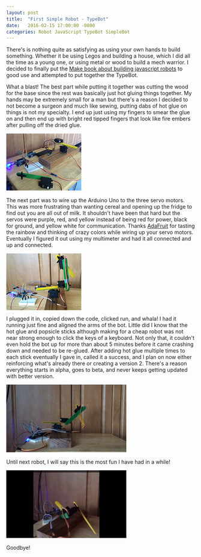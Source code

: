 ```yaml
---
layout: post
title:  "First Simple Robot - TypeBot"
date:   2016-02-15 17:00:00 -0800
categories: Robot JavaScript TypeBot SimpleBot
---
```


There's is nothing quite as satisfying as using your own hands to build something.
Whether it be using Legos and building a house, which I did all the time as a young
one, or using metal or wood to build a mech warrior. I decided to finally put the
<a href="http://www.makershed.com/products/make-javascript-robotics">Make book about
building javascript robots</a> to good use and attempted to put together the TypeBot.

What a blast! The best part while putting it together was cutting the wood for the
base since the rest was basically just hot gluing things together. My hands may be
extremely small for a man but there's a reason I decided to not become a surgeon
and much like sewing, putting dabs of hot glue on things is not my specialty. I end
up just using my fingers to smear the glue on and then end up with bright red tipped
fingers that look like fire embers after pulling off the dried glue.

<img src="/assets/Bot_Pieces.jpg">

The next part was to wire up the Arduino Uno to the three servo motors. This was
more frustrating than wanting cereal and opening up the fridge to find out you are
all out of milk. It shouldn't have been that hard but the servos were purple, red,
and yellow instead of being red for power, black for ground, and yellow white for
communication. Thanks <a href="https://www.adafruit.com/product/155">AdaFruit</a>
for tasting the rainbow and thinking of crazy colors while wiring up your servo motors. Eventually I figured it out using my multimeter and had it all connected and up
and connected.

<img src="/assets/Bot_Finished.jpg" align="middle">

I plugged it in, copied down the code, clicked run, and whala! I had it running
just fine and aligned the arms of the bot. Little did I know that the hot glue and
popsicle sticks although making for a cheap robot was not near strong enough to
click the keys of a keyboard. Not only that, it couldn't even hold the bot up for
more than about 5 minutes before it came crashing down and needed to be re-glued.
After adding hot glue multiple times to each stick eventually I gave in, called
it a success, and I plan on now either reinforcing what's already there or creating
a version 2. There's a reason everything starts in alpha, goes to beta, and never
keeps getting updated with better version.

<img src="/assets/Bot_Working.gif">

Until next robot, I will say this is the most fun I have had in a while!

<img src="/assets/GoodByeBot.gif">

Goodbye!
